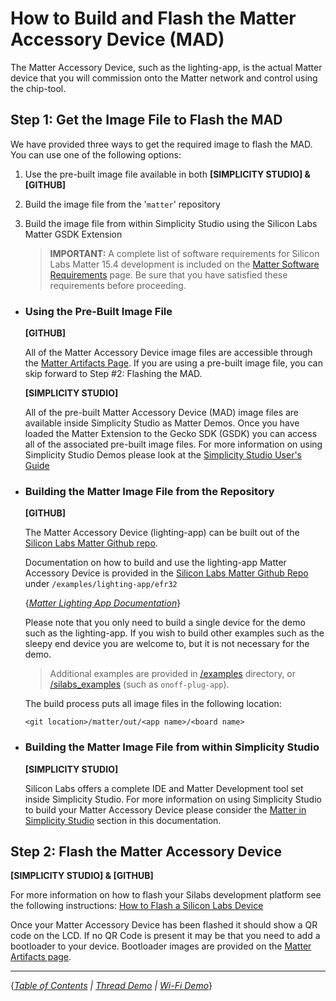 # How to Build and Flash the Matter Accessory Device (MAD)

The Matter Accessory Device, such as the lighting-app, is the actual Matter
device that you will commission onto the Matter network and control using the
chip-tool.

## Step 1: Get the Image File to Flash the MAD

We have provided three ways to get the required image to flash the MAD. You can
use one of the following options:

1. Use the pre-built image file available in both **[SIMPLICITY STUDIO] & [GITHUB]**
2. Build the image file from the '`matter`' repository
3. Build the image file from within Simplicity Studio using the Silicon Labs Matter GSDK Extension

    > **IMPORTANT:** A complete list of software requirements for Silicon Labs
    > Matter 15.4 development is included on the
    > [Matter Software Requirements](../prerequisites/SOFTWARE_REQUIREMENTS.md) page.
    > Be sure that you have satisfied these requirements before proceeding.
-   ### **Using the Pre-Built Image File**

    **[GITHUB]**

    All of the Matter Accessory Device image files are accessible through the
    [Matter Artifacts Page](../prerequisites/ARTIFACTS.md). If you are using a
    pre-built image file, you can skip forward to Step #2: Flashing the MAD.

    **[SIMPLICITY STUDIO]**

    All of the pre-built Matter Accessory Device (MAD) image files are available
    inside Simplicity Studio as Matter Demos. Once you have loaded the Matter Extension
    to the Gecko SDK (GSDK) you can access all of the associated pre-built image files. For more
    information on using Simplicity Studio Demos please look at the [Simplicity Studio User's Guide](https://docs.silabs.com/simplicity-studio-5-users-guide/latest)

 

-   ### **Building the Matter Image File from the Repository**

    **[GITHUB]**

    The Matter Accessory Device (lighting-app) can be built out of the [Silicon Labs Matter Github repo](https://github.com/SiliconLabs/matter).

    Documentation on how to build and use the lighting-app Matter Accessory
    Device is provided in the [Silicon Labs Matter Github Repo](https://github.com/SiliconLabs/matter) under `/examples/lighting-app/efr32`

    {*[Matter Lighting App Documentation](../../../examples/lighting-app/efr32/README.md)*}

    Please note that you only need to build a single device for the demo such as
    the lighting-app. If you wish to build other examples such as the sleepy end
    device you are welcome to, but it is not necessary for the demo.

    > Additional examples are provided in [/examples](../../../examples/) directory,
    or [/silabs_examples](../../../silabs_examples/) (such as `onoff-plug-app`).

    The build process puts all image files in the following location:

    `<git location>/matter/out/<app name>/<board name>`

 
-   ### **Building the Matter Image File from within Simplicity Studio**

    **[SIMPLICITY STUDIO]**

    Silicon Labs offers a complete IDE and Matter Development tool set inside Simplicity Studio. For more information on using Simplicity Studio to build your Matter Accessory Device please consider the [Matter in Simplicity Studio](../dev/studio/index.md) section in this documentation.

## Step 2: Flash the Matter Accessory Device

**[SIMPLICITY STUDIO] & [GITHUB]**

For more information on how to flash your Silabs development platform see the
following instructions:
[How to Flash a Silicon Labs Device](../general/FLASH_SILABS_DEVICE.md)

Once your Matter Accessory Device has been flashed it should show a QR code on
the LCD. If no QR Code is present it may be that you need to add a bootloader to
your device. Bootloader images are provided on the
[Matter Artifacts page](../prerequisites/ARTIFACTS.md).

---

{*[Table of Contents](../README.md) | [Thread Demo](./DEMO_OVERVIEW.md) |
[Wi-Fi Demo](../wifi/DEMO_OVERVIEW.md)*}
